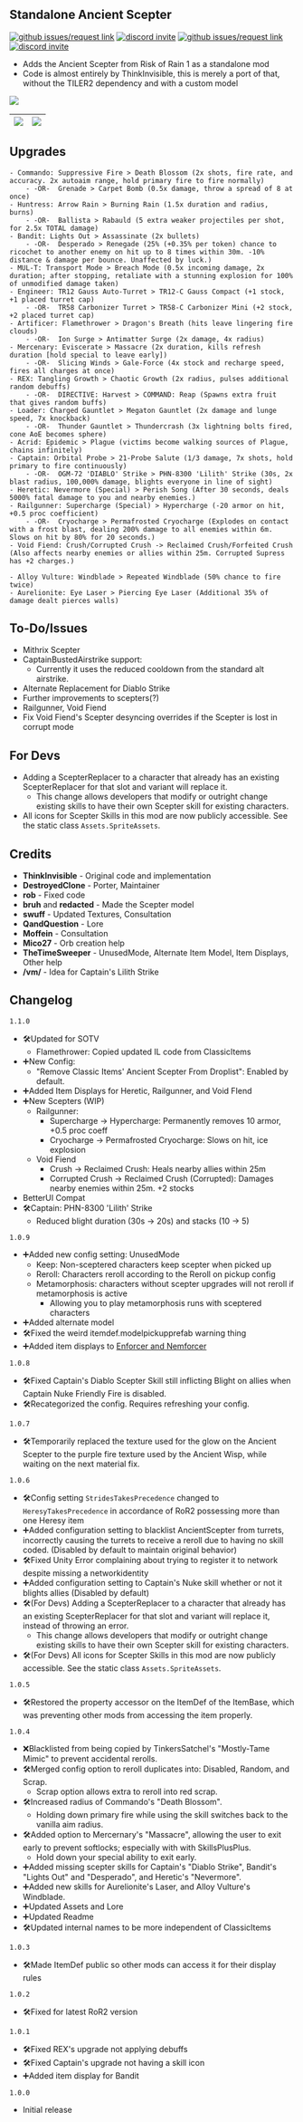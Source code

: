 ﻿## Standalone Ancient Scepter

[![github issues/request link](https://raw.githubusercontent.com/DestroyedClone/PoseHelper/master/PoseHelper/github_link.webp)](https://github.com/DestroyedClone/PoseHelper/issues) [![discord invite](https://raw.githubusercontent.com/DestroyedClone/PoseHelper/master/PoseHelper/discord_link.webp)](https://discord.gg/DpHu3qXMHK)
[![github issues/request link](https://raw.githubusercontent.com/DestroyedClone/PoseHelper/master/PoseHelper/github_link.webp)](https://github.com/DestroyedClone/AncientScepter/issues) [![discord invite](https://raw.githubusercontent.com/DestroyedClone/PoseHelper/master/PoseHelper/discord_link.webp)](https://discord.gg/DpHu3qXMHK)

- Adds the Ancient Scepter from Risk of Rain 1 as a standalone mod
- Code is almost entirely by ThinkInvisible, this is merely a port of that, without the TILER2 dependency and with a custom model

[![](https://media.discordapp.net/attachments/849798075001864214/893641536443674634/unknown.png?width=1144&height=591)
]()

| ![](https://cdn.discordapp.com/attachments/755273690131988522/814607241532407818/unknown.png) | ![](https://media.discordapp.net/attachments/849798075001864214/889274013493387284/Scepter.png) |
|--|--|

## Upgrades
    - Commando: Suppressive Fire > Death Blossom (2x shots, fire rate, and accuracy. 2x autoaim range, hold primary fire to fire normally)  
	    - -OR-  Grenade > Carpet Bomb (0.5x damage, throw a spread of 8 at once)
    - Huntress: Arrow Rain > Burning Rain (1.5x duration and radius, burns)  
	    - -OR-  Ballista > Rabauld (5 extra weaker projectiles per shot, for 2.5x TOTAL damage)
    - Bandit: Lights Out > Assassinate (2x bullets)
	    - -OR-  Desperado > Renegade (25% (+0.35% per token) chance to ricochet to another enemy on hit up to 8 times within 30m. -10% distance & damage per bounce. Unaffected by luck.) 
    - MUL-T: Transport Mode > Breach Mode (0.5x incoming damage, 2x duration; after stopping, retaliate with a stunning explosion for 100% of unmodified damage taken)
    - Engineer: TR12 Gauss Auto-Turret > TR12-C Gauss Compact (+1 stock, +1 placed turret cap)  
	    - -OR-  TR58 Carbonizer Turret > TR58-C Carbonizer Mini (+2 stock, +2 placed turret cap)
    - Artificer: Flamethrower > Dragon's Breath (hits leave lingering fire clouds)  
	    - -OR-  Ion Surge > Antimatter Surge (2x damage, 4x radius)
    - Mercenary: Eviscerate > Massacre (2x duration, kills refresh duration [hold special to leave early])  
	    - -OR-  Slicing Winds > Gale-Force (4x stock and recharge speed, fires all charges at once)
    - REX: Tangling Growth > Chaotic Growth (2x radius, pulses additional random debuffs)  
	    - -OR-  DIRECTIVE: Harvest > COMMAND: Reap (Spawns extra fruit that gives random buffs)
    - Loader: Charged Gauntlet > Megaton Gauntlet (2x damage and lunge speed, 7x knockback)  
	    - -OR-  Thunder Gauntlet > Thundercrash (3x lightning bolts fired, cone AoE becomes sphere)
    - Acrid: Epidemic > Plague (victims become walking sources of Plague, chains infinitely)
    - Captain: Orbital Probe > 21-Probe Salute (1/3 damage, 7x shots, hold primary to fire continuously)
	    - -OR-  OGM-72 'DIABLO' Strike > PHN-8300 'Lilith' Strike (30s, 2x blast radius, 100,000% damage, blights everyone in line of sight)
    - Heretic: Nevermore (Special) > Perish Song (After 30 seconds, deals 5000% fatal damage to you and nearby enemies.)
	- Railgunner: Supercharge (Special) > Hypercharge (-20 armor on hit, +0.5 proc coefficient)
	    - -OR-  Cryocharge > Permafrosted Cryocharge (Explodes on contact with a frost blast, dealing 200% damage to all enemies within 6m. Slows on hit by 80% for 20 seconds.)
	- Void Fiend: Crush/Corrupted Crush -> Reclaimed Crush/Forfeited Crush (Also affects nearby enemies or allies within 25m. Corrupted Supress has +2 charges.)

    - Alloy Vulture: Windblade > Repeated Windblade (50% chance to fire twice)
    - Aurelionite: Eye Laser > Piercing Eye Laser (Additional 35% of damage dealt pierces walls)

## To-Do/Issues
* Mithrix Scepter
* CaptainBustedAirstrike support:
	* Currently it uses the reduced cooldown from the standard alt airstrike.
* Alternate Replacement for Diablo Strike
* Further improvements to scepters(?)
* Railgunner, Void Fiend
* Fix Void Fiend's Scepter desyncing overrides if the Scepter is lost in corrupt mode

## For Devs
- Adding a ScepterReplacer to a character that already has an existing ScepterReplacer for that slot and variant will replace it.
	- This change allows developers that modify or outright change existing skills to have their own Scepter skill for existing characters.
- All icons for Scepter Skills in this mod are now publicly accessible. See the static class `Assets.SpriteAssets`.

## Credits
* **ThinkInvisible** - Original code and implementation
* **DestroyedClone** - Porter, Maintainer
* **rob** - Fixed code
* **bruh** and **redacted** - Made the Scepter model
* **swuff** - Updated Textures, Consultation
* **QandQuestion** - Lore
* **Moffein** - Consultation
* **Mico27** - Orb creation help
* **TheTimeSweeper** - UnusedMode, Alternate Item Model, Item Displays, Other help
* **/vm/** - Idea for Captain's Lilith Strike


## Changelog
`1.1.0`
- 🛠️Updated for SOTV
	- Flamethrower: Copied updated IL code from ClassicItems
- ➕New Config:
	- "Remove Classic Items' Ancient Scepter From Droplist": Enabled by default.
- ➕Added Item Displays for Heretic, Railgunner, and Void FIend
- ➕New Scepters (WIP)
	- Railgunner:
		- Supercharge -> Hypercharge: Permanently removes 10 armor, +0.5 proc coeff
		- Cryocharge -> Permafrosted Cryocharge: Slows on hit, ice explosion
	- Void Fiend
		- Crush -> Reclaimed Crush: Heals nearby allies within 25m
		- Corrupted Crush -> Reclaimed Crush (Corrupted): Damages nearby enemies within 25m. +2 stocks
- BetterUI Compat
- 🛠️Captain: PHN-8300 'Lilith' Strike
	- Reduced blight duration (30s -> 20s) and stacks (10 -> 5)

`1.0.9`
- ➕Added new config setting: UnusedMode
	-   Keep: Non-sceptered characters keep scepter when picked up
	-   Reroll: Characters reroll according to the Reroll on pickup config
	-   Metamorphosis: characters without scepter upgrades will not reroll if metamorphosis is active  
		- Allowing you to play metamorphosis runs with sceptered characters
- ➕Added alternate model
- 🛠️Fixed the weird itemdef.modelpickupprefab warning thing
- ➕Added item displays to [Enforcer and Nemforcer](https://thunderstore.io/package/EnforcerGang/Enforcer/)

`1.0.8`
- 🛠️Fixed Captain's Diablo Scepter Skill still inflicting Blight on allies when Captain Nuke Friendly Fire is disabled.
- 🛠️Recategorized the config. Requires refreshing your config.

`1.0.7`
- 🛠️Temporarily replaced the texture used for the glow on the Ancient Scepter to the purple fire texture used by the Ancient Wisp, while waiting on the next material fix.

`1.0.6`
- 🛠️Config setting `StridesTakesPrecedence` changed to `HeresyTakesPrecedence` in accordance of RoR2 possessing more than one Heresy item
- ➕Added configuration setting to blacklist AncientScepter from turrets, incorrectly causing the turrets to receive a reroll due to having no skill coded. (Disabled by default to maintain original behavior)
- 🛠️Fixed Unity Error complaining about trying to register it to network despite missing a networkidentity
- ➕Added configuration setting to Captain's Nuke skill whether or not it blights allies (Disabled by default)
- 🛠️(For Devs) Adding a ScepterReplacer to a character that already has an existing ScepterReplacer for that slot and variant will replace it, instead of throwing an error.
	- This change allows developers that modify or outright change existing skills to have their own Scepter skill for existing characters.
- 🛠️(For Devs) All icons for Scepter Skills in this mod are now publicly accessible. See the static class `Assets.SpriteAssets`.

`1.0.5`
 - 🛠️Restored the property accessor on the ItemDef of the ItemBase, which was preventing other mods from accessing the item properly.

`1.0.4`
- ❌Blacklisted from being copied by TinkersSatchel's "Mostly-Tame Mimic" to prevent accidental rerolls.
- 🛠️Merged config option to reroll duplicates into: Disabled, Random, and Scrap.
	- Scrap option allows extra to reroll into red scrap.
- 🛠️Increased radius of Commando's "Death Blossom".
	- Holding down primary fire while using the skill switches back to the vanilla aim radius.
- 🛠️Added option to Mercernary's "Massacre", allowing the user to exit early to prevent softlocks; especially with with SkillsPlusPlus.
	- Hold down your special ability to exit early.
- ➕Added missing scepter skills for Captain's "Diablo Strike", Bandit's "Lights Out" and "Desperado", and Heretic's "Nevermore".
- ➕Added new skills for Aurelionite's Laser, and Alloy Vulture's Windblade. 
- ➕Updated Assets and Lore
- ➕Updated Readme
- 🛠️Updated internal names to be more independent of ClassicItems

`1.0.3`
- 🛠️Made ItemDef public so other mods can access it for their display rules

`1.0.2`
- 🛠️Fixed for latest RoR2 version

`1.0.1`
- 🛠️Fixed REX's upgrade not applying debuffs
- 🛠️Fixed Captain's upgrade not having a skill icon
- ➕Added item display for Bandit

`1.0.0`
- Initial release